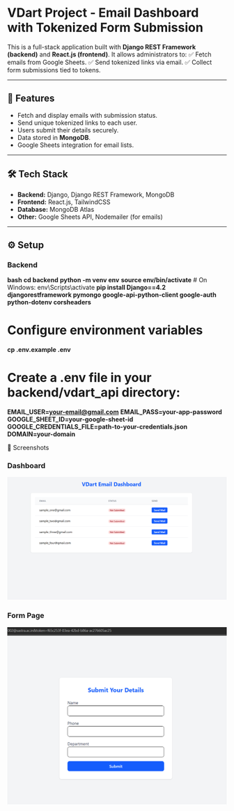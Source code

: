 # VDart Project - Email Dashboard with Tokenized Form Submission

This is a full-stack application built with **Django REST Framework (backend)** and **React.js (frontend)**.
It allows administrators to:
✅ Fetch emails from Google Sheets.
✅ Send tokenized links via email.
✅ Collect form submissions tied to tokens.

---

## 🚀 Features
- Fetch and display emails with submission status.
- Send unique tokenized links to each user.
- Users submit their details securely.
- Data stored in **MongoDB**.
- Google Sheets integration for email lists.

---

## 🛠 Tech Stack
- **Backend:** Django, Django REST Framework, MongoDB
- **Frontend:** React.js, TailwindCSS
- **Database:** MongoDB Atlas
- **Other:** Google Sheets API, Nodemailer (for emails)

---

## ⚙️ Setup

### Backend
**bash**
**cd backend**
**python -m venv env**
**source env/bin/activate**  # On Windows: env\Scripts\activate
**pip install Django==4.2 djangorestframework pymongo google-api-python-client google-auth python-dotenv corsheaders**

# Configure environment variables
**cp .env.example .env**

# Create a .env file in your backend/vdart_api directory:
**EMAIL_USER=your-email@gmail.com**
**EMAIL_PASS=your-app-password**
**GOOGLE_SHEET_ID=your-google-sheet-id**
**GOOGLE_CREDENTIALS_FILE=path-to-your-credentials.json**
**DOMAIN=your-domain**

📸 Screenshots

### Dashboard
![Dashboard](screenshot/dashboard.png)

### Form Page
![Form Page](screenshot/form.png)
